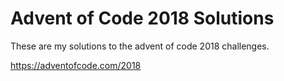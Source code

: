 # Advent of Code 2018 Solutions

These are my solutions to the advent of code 2018 challenges.

https://adventofcode.com/2018